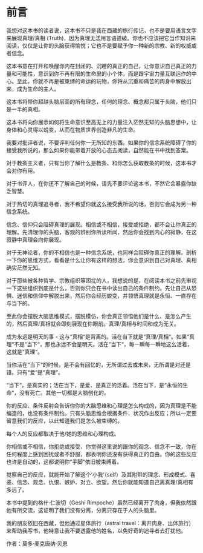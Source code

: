 # 前言

我想对这本书的读者说，这本书不只是我在西藏的旅行传记，也不是要用语言文字来展现真理/真相 \(Truth\)，因为真理无法用言语道破。你也不应该把它当作知识来阅读，仅仅是让你的头脑获得愉悦；它也不是要赋予你一种新的宗教、新的权威或者信念。

这本书意在打开和唤醒你内在封闭的、沉睡的真正的自己，让你意识自己真正的力量和可能性，意识到你不再有限的生命里的小个体，而是跟宇宙力量互联运作的中心。至此，你就不再是被束缚的命运的玩物，你将从沉重和痛苦的肉身中解放出来，成为生命的主人。

这本书将带你超越头脑层面的所有理念，任何的理念、概念都只属于头脑，他们只是一半的真相。

这本书将向你展示如何将生命意识至高无上的力量注入茫然无知的头脑思想中，让身体和心灵得以蜕变，从而在物质世界创造非凡的生命。

我要对批评者说，不要评判任何你一无所知的东西。如果你的信念系统障碍了你的接受我所说的，那么如果你能带着开放的心态去阅读，自然能在书中找到答案。

对于教条主义者，只有当你了解什么是教条、和你怎么获取教条的时候，这本书才会对你有用。

对于书评人，在你还不了解自己的时候，请先不要评论这本书，不然它会暴露你缺乏智慧。

对于热切的真理追寻者，我不希望你就这么接受我所说的话，否则它会成为另一种信念系统。

信念、信仰只会阻碍真理的展现。相信或不相信，接受或拒绝，都不会让你真正的理解。先清理你的头脑，客观的辨别你所读所闻，然后你会找到内心的寂静，在这寂静中真理会向你展现。

对于无神论者，你的不相信也是一种信念系统，也同样会阻碍你真正的理解。剖析一下你的思维方式，看看是什么让你有这样的想法，你会意识到自己对真理、真相确实茫然无知。

对于那些被各种哲学、宗教组织等困扰的人，我想说的是，在阅读本书之前先审视一下这些组织到底是什么，否则你只会在书中读出自己的条件制约。先让自己从恐惧、迷信和信仰中解脱出来，然后你会经历蜕变，并领悟真理就是永恒、一直存在与当下的。

至此你会摆脱大脑思维模式，摆脱模仿，你会真正领悟他们是什么、是怎么产生的，然后真理/真相就会即刻展现在你眼前。真理/真相与时间和成为无关。

成为永远是明天的事 - 这与“真相“是背离的。活在当下就是“真理/真相“。如果“真理“不是“当下“，那也永远不会是明天。活在“当下“，每一瞬每一瞬地这么活着，这就是“真理“。

当你活在“当下“的时候，是不会有回忆的，无所谓过去或未来，无所谓是对还是错。只有“爱“是“真理“。

“当下“，是真实的；活在当下，是爱、是真正的活着。活在当下，是“永恒的生命“，没有死亡。其他一切都是大脑创化的。

你的反应、条件反射会告诉你你的大脑思维和心理是怎么构成的，因为真理是不能编造的，也没有条件制约。只有头脑思维会根据条件、状况作出反应；所以一定要留意我们的反应，以此知道我们是怎么被束缚的。

每个人的反应都取决于他/她的思维和心理构成。

你相信或不相信，你拒绝或接受，你觉得这里说的跟你的观念、信念不一致，你在任何程度上感到困扰或者不舒服，都表明你还没有获得真正的自由。你的这些反应也许是自动的，这都说明你“手脚“依旧被束缚着。

觉察自己的反应，就能开始了解这个‘小我‘（self）及其附带的理念、形成模式、喜恶、信念、观念、仇恨、嫉妒、对立、欲望。然后你就能知道自己离真理/真相有多远了。

本书中提到的格什·仁波切（Geshi Rimpoche）虽然已经离开了肉身，但我依然跟他有所交流，这证明了我们没有分离，分离只存在于人的头脑里。

我的朋友依旧在西藏，但他通过星体旅行（astral travel：离开肉身、出体旅行）来帮助我写书，他特意让我不要透露他的姓名，以免好奇的追寻者去打扰他。

作者：莫多·麦克唐纳·贝恩

